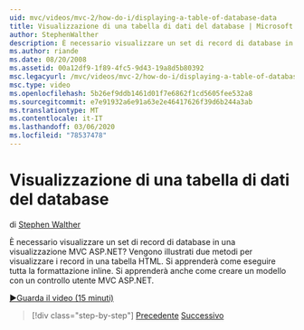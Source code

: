 ```yaml
---
uid: mvc/videos/mvc-2/how-do-i/displaying-a-table-of-database-data
title: Visualizzazione di una tabella di dati del database | Microsoft Docs
author: StephenWalther
description: È necessario visualizzare un set di record di database in una visualizzazione MVC ASP.NET? Vengono illustrati due metodi per visualizzare i record in una tabella HTML. Si apprenderà come eseguire tutte le operazioni di t...
ms.author: riande
ms.date: 08/20/2008
ms.assetid: 00a12df9-1f89-4fc5-9d43-19a8d5b80392
msc.legacyurl: /mvc/videos/mvc-2/how-do-i/displaying-a-table-of-database-data
msc.type: video
ms.openlocfilehash: 5b26ef9ddb1461d01f7e6862f1cd5605fee532a8
ms.sourcegitcommit: e7e91932a6e91a63e2e46417626f39d6b244a3ab
ms.translationtype: MT
ms.contentlocale: it-IT
ms.lasthandoff: 03/06/2020
ms.locfileid: "78537478"
---
```

# <a name="displaying-a-table-of-database-data"></a>Visualizzazione di una tabella di dati del database

di [Stephen Walther](https://github.com/StephenWalther)

È necessario visualizzare un set di record di database in una visualizzazione MVC ASP.NET? Vengono illustrati due metodi per visualizzare i record in una tabella HTML. Si apprenderà come eseguire tutta la formattazione inline. Si apprenderà anche come creare un modello con un controllo utente MVC ASP.NET.

[&#9654;Guarda il video (15 minuti)](https://channel9.msdn.com/Blogs/ASP-NET-Site-Videos/displaying-a-table-of-database-data)

> [!div class="step-by-step"]
> [Precedente](creating-model-classes-with-linq-to-sql.md)
> [Successivo](what-is-aspnet-mvc-80-minute-technical-video-for-developers-building-nerddinner.md)
